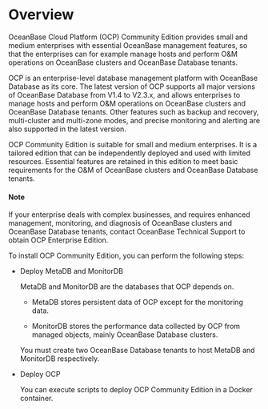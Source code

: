 Overview 
=============================

OceanBase Cloud Platform (OCP) Community Edition provides small and medium enterprises with essential OceanBase management features, so that the enterprises can for example manage hosts and perform O\&M operations on OceanBase clusters and OceanBase Database tenants. 

OCP is an enterprise-level database management platform with OceanBase Database as its core. The latest version of OCP supports all major versions of OceanBase Database from V1.4 to V2.3.x, and allows enterprises to manage hosts and perform O\&M operations on OceanBase clusters and OceanBase Database tenants. Other features such as backup and recovery, multi-cluster and multi-zone modes, and precise monitoring and alerting are also supported in the latest version. 

OCP Community Edition is suitable for small and medium enterprises. It is a tailored edition that can be independently deployed and used with limited resources. Essential features are retained in this edition to meet basic requirements for the O\&M of OceanBase clusters and OceanBase Database tenants. 

  <main id="notice" type='explain'>
    <h4>Note</h4>
    <p>If your enterprise deals with complex businesses, and requires enhanced management, monitoring, and diagnosis of OceanBase clusters and OceanBase Database tenants, contact OceanBase Technical Support to obtain OCP Enterprise Edition.</p>
  </main>

To install OCP Community Edition, you can perform the following steps:

* Deploy MetaDB and MonitorDB

  MetaDB and MonitorDB are the databases that OCP depends on.
  * MetaDB stores persistent data of OCP except for the monitoring data.

    
  
  * MonitorDB stores the performance data collected by OCP from managed objects, mainly OceanBase Database clusters.

    
  

  

  You must create two OceanBase Database tenants to host MetaDB and MonitorDB respectively.
  

* Deploy OCP

  You can execute scripts to deploy OCP Community Edition in a Docker container.
  



